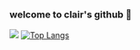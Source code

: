 ### welcome to clair's github 🌸

![](https://komarev.com/ghpvc/?username=applepieeeeee&color=f2c6bb)
[![Top Langs](https://github-readme-stats.vercel.app/api/top-langs/?username=applepieeeeee&layout=compact&theme=radical)](https://github.com/applepieeeeee/github-readme-stats)

